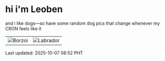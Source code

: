 # hi i'm Leoben

and i like dogs—so have some random dog pics that change whenever my CRON feels like it

|  |  |
|--------|----------|
| ![Borzoi](https://random-dog-vercel.vercel.app/api/random-borzoi?v=1759798370) | ![Labrador](https://random-dog-vercel.vercel.app/api/random-labrador?v=1759798370) |

Last updated: 2025-10-07 08:52 PHT
